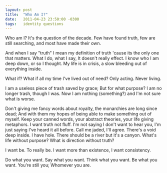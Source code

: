 ```yaml
---
layout: post
title:  "Who Am I?"
date:   2011-04-23 23:50:00 -0300
tags:   identity questions
---
```


Who am I? It's the question of the decade. Few have found truth, few are still searching, and most have made their own.

And when I say "truth" I mean my definition of truth 'cause its the only one that matters.
What I do, what I say, It doesn't really effect. I know who I am deep down, or so I thought. My life is in crisis, a slow bleeding out of everything inside.

What if? What if all my time I've lived out of need? Only acting. Never living.

I am a useless piece of trash saved by grace; But for what purpose? I am no longer trash, though I was. Now I am nothing (something?) and I'm not sure what is worse.

Don't giving me fancy words about royalty, the monarchies are long since dead; And with them my hopes of being able to make something out of myself. Keep your canned words, your abstract theories, your life giving metaphors. I want truth not fluff.
I'm not saying I don't want to hear you, I'm just saying I've heard it all before. Call me jaded, I'll agree.
There's a void deep inside. I have hole. There should be a river but it's a canyon. What's life without purpose? What is direction without truth?

I want be. To really be. I want more than existence, I want consistency.

Do what you want.
Say what you want.
Think what you want.
Be what you want.
You're still you; Whomever you are.
